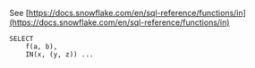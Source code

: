 See [https://docs.snowflake.com/en/sql-reference/functions/in](https://docs.snowflake.com/en/sql-reference/functions/in)
```
SELECT
    f(a, b),
    IN(x, (y, z)) ...
```
